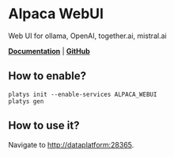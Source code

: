 # Alpaca WebUI

Web UI for ollama, OpenAI, together.ai, mistral.ai  

**[Documentation](https://github.com/mmo80/alpaca-webui)** | **[GitHub](https://github.com/mmo80/alpaca-webui)**

## How to enable?

```
platys init --enable-services ALPACA_WEBUI
platys gen
```

## How to use it?

Navigate to <http://dataplatform:28365>.
